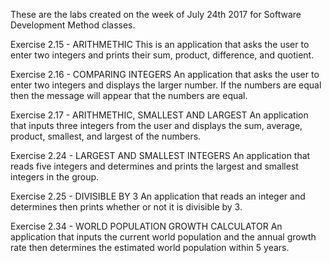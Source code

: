 These are the labs created on the week of July 24th 2017 for Software Development Method classes.

Exercise 2.15 - ARITHMETHIC
This is an application that asks the user to enter two integers and prints their sum, product, difference, and quotient.

Exercise 2.16 - COMPARING INTEGERS
An application that asks the user to enter two integers and displays the larger number. If the numbers are equal then the message
will appear that the numbers are equal.

Exercise 2.17 - ARITHMETHIC, SMALLEST AND LARGEST
An application that inputs three integers from the user and displays the sum, average, product, smallest, and largest of the numbers.

Exercise 2.24 - LARGEST AND SMALLEST INTEGERS
An application that reads five integers and determines and prints the largest and smallest integers in the group.

Exercise 2.25 - DIVISIBLE BY 3
An application that reads an integer and determines then prints whether or not it is divisible by 3.

Exercise 2.34 - WORLD POPULATION GROWTH CALCULATOR
An application that inputs the current world population and the annual growth rate then determines the estimated world population
within 5 years.
